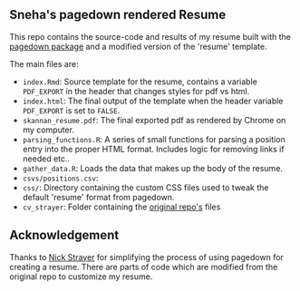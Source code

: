 ## Sneha's pagedown rendered Resume

This repo contains the source-code and results of my resume built with the [pagedown package](https://pagedown.rbind.io) and a modified version of the 'resume' template. 

The main files are:

  - `index.Rmd`: Source template for the resume, contains a variable `PDF_EXPORT` in the header that changes styles for pdf vs html. 
  - `index.html`: The final output of the template when the header variable `PDF_EXPORT` is set to `FALSE`. 
  - `skannan_resume.pdf`: The final exported pdf as rendered by Chrome on my computer. 
  - `parsing_functions.R`: A series of small functions for parsing a position entry into the proper HTML format. Includes logic for removing links if needed etc..
  - `gather_data.R`: Loads the data that makes up the body of the resume.
  - `csvs/positions.csv`: 
  - `css/`: Directory containing the custom CSS files used to tweak the default 'resume' format from pagedown. 
  - `cv_strayer`: Folder containing the [original repo's](https://github.com/nstrayer/cv) files 


## Acknowledgement

Thanks to [Nick Strayer](http://nickstrayer.me/) for simplifying the process of using pagedown for creating a resume. There are parts of code which are modified from the original repo to customize my resume.

